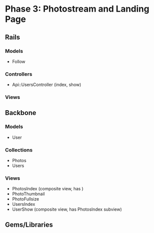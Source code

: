 # Phase 3: Photostream and Landing Page

## Rails
### Models
* Follow

### Controllers
* Api::UsersController (index, show)

### Views

## Backbone
### Models
* User

### Collections
* Photos
* Users

### Views
* PhotosIndex (composite view, has )
* PhotoThumbnail
* PhotoFullsize
* UsersIndex
* UserShow (composite view, has PhotosIndex subview)

## Gems/Libraries

